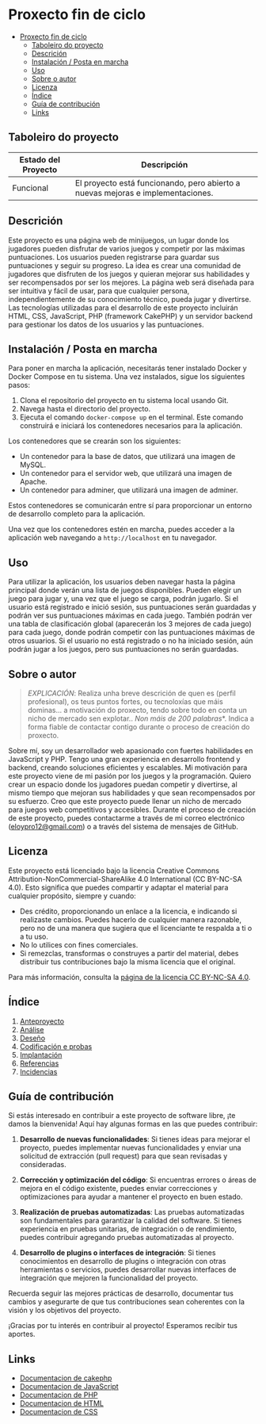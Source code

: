 # Proxecto fin de ciclo

- [Proxecto fin de ciclo](#proxecto-fin-de-ciclo)
  - [Taboleiro do proyecto](#taboleiro-do-proyecto)
  - [Descrición](#descrición)
  - [Instalación / Posta en marcha](#instalación--posta-en-marcha)
  - [Uso](#uso)
  - [Sobre o autor](#sobre-o-autor)
  - [Licenza](#licenza)
  - [Índice](#índice)
  - [Guía de contribución](#guía-de-contribución)
  - [Links](#links)

## Taboleiro do proyecto

| Estado del Proyecto | Descripción |
| --- | --- |
| Funcional | El proyecto está funcionando, pero abierto a nuevas mejoras e implementaciones. |

## Descrición

Este proyecto es una página web de minijuegos, un lugar donde los jugadores pueden disfrutar de varios juegos y competir por las máximas puntuaciones. Los usuarios pueden registrarse para guardar sus puntuaciones y seguir su progreso. La idea es crear una comunidad de jugadores que disfruten de los juegos y quieran mejorar sus habilidades y ser recompensados por ser los mejores. La página web será diseñada para ser intuitiva y fácil de usar, para que cualquier persona, independientemente de su conocimiento técnico, pueda jugar y divertirse. Las tecnologías utilizadas para el desarrollo de este proyecto incluirán HTML, CSS, JavaScript, PHP (framework CakePHP) y un servidor backend para gestionar los datos de los usuarios y las puntuaciones.

## Instalación / Posta en marcha

Para poner en marcha la aplicación, necesitarás tener instalado Docker y Docker Compose en tu sistema. Una vez instalados, sigue los siguientes pasos:

1. Clona el repositorio del proyecto en tu sistema local usando Git.
2. Navega hasta el directorio del proyecto.
3. Ejecuta el comando `docker-compose up` en el terminal. Este comando construirá e iniciará los contenedores necesarios para la aplicación.

Los contenedores que se crearán son los siguientes:

- Un contenedor para la base de datos, que utilizará una imagen de MySQL.
- Un contenedor para el servidor web, que utilizará una imagen de Apache.
- Un contenedor para adminer, que utilizará una imagen de adminer.

Estos contenedores se comunicarán entre sí para proporcionar un entorno de desarrollo completo para la aplicación.

Una vez que los contenedores estén en marcha, puedes acceder a la aplicación web navegando a `http://localhost` en tu navegador.

## Uso

Para utilizar la aplicación, los usuarios deben navegar hasta la página principal donde verán una lista de juegos disponibles. Pueden elegir un juego para jugar y, una vez que el juego se carga, podrán jugarlo. Si el usuario está registrado e inició sesión, sus puntuaciones serán guardadas y podrán ver sus puntuaciones máximas en cada juego. También podrán ver una tabla de clasificación global (aparecerán los 3 mejores de cada juego) para cada juego, donde podrán competir con las puntuaciones máximas de otros usuarios. Si el usuario no está registrado o no ha iniciado sesión, aún podrán jugar a los juegos, pero sus puntuaciones no serán guardadas.

## Sobre o autor

> *EXPLICACIÓN*: Realiza unha breve descrición de quen es (perfil profesional), os teus puntos fortes, ou tecnoloxías que máis dominas... a motivación do proxecto, tendo sobre todo en conta un nicho de mercado sen explotar.. *Non máis de 200 palabras**. Indica a forma fiable de contactar contigo durante o proceso de creación do proxecto.

Sobre mí, soy un desarrollador web apasionado con fuertes habilidades en JavaScript y PHP. Tengo una gran experiencia en desarrollo frontend y backend, creando soluciones eficientes y escalables. Mi motivación para este proyecto viene de mi pasión por los juegos y la programación. Quiero crear un espacio donde los jugadores puedan competir y divertirse, al mismo tiempo que mejoran sus habilidades y que sean recompensados por su esfuerzo. Creo que este proyecto puede llenar un nicho de mercado para juegos web competitivos y accesibles. Durante el proceso de creación de este proyecto, puedes contactarme a través de mi correo electrónico (eloypro12@gmail.com) o a través del sistema de mensajes de GitHub.
## Licenza

Este proyecto está licenciado bajo la licencia Creative Commons Attribution-NonCommercial-ShareAlike 4.0 International (CC BY-NC-SA 4.0). Esto significa que puedes compartir y adaptar el material para cualquier propósito, siempre y cuando:

- Des crédito, proporcionando un enlace a la licencia, e indicando si realizaste cambios. Puedes hacerlo de cualquier manera razonable, pero no de una manera que sugiera que el licenciante te respalda a ti o a tu uso.
- No lo utilices con fines comerciales.
- Si remezclas, transformas o construyes a partir del material, debes distribuir tus contribuciones bajo la misma licencia que el original.

Para más información, consulta la [página de la licencia CC BY-NC-SA 4.0](https://creativecommons.org/licenses/by-nc-sa/4.0/deed.es).

## Índice

1. [Anteproyecto](doc/templates/1_Anteproxecto.md)
2. [Análise](doc/templates/2_Analise.md)
3. [Deseño](doc/templates/3_Deseño.md)
4. [Codificación e probas](doc/templates/4_Codificacion_e_probas.md)
5. [Implantación](doc/templates/5_Implantación.md)
6. [Referencias](doc/templates/6_Referencias.md)
7. [Incidencias](doc/templates/7_Incidencias.md)

## Guía de contribución

Si estás interesado en contribuir a este proyecto de software libre, ¡te damos la bienvenida! Aquí hay algunas formas en las que puedes contribuir:

1. **Desarrollo de nuevas funcionalidades**: Si tienes ideas para mejorar el proyecto, puedes implementar nuevas funcionalidades y enviar una solicitud de extracción (pull request) para que sean revisadas y consideradas.

2. **Corrección y optimización del código**: Si encuentras errores o áreas de mejora en el código existente, puedes enviar correcciones y optimizaciones para ayudar a mantener el proyecto en buen estado.

3. **Realización de pruebas automatizadas**: Las pruebas automatizadas son fundamentales para garantizar la calidad del software. Si tienes experiencia en pruebas unitarias, de integración o de rendimiento, puedes contribuir agregando pruebas automatizadas al proyecto.

4. **Desarrollo de plugins o interfaces de integración**: Si tienes conocimientos en desarrollo de plugins o integración con otras herramientas o servicios, puedes desarrollar nuevas interfaces de integración que mejoren la funcionalidad del proyecto.

Recuerda seguir las mejores prácticas de desarrollo, documentar tus cambios y asegurarte de que tus contribuciones sean coherentes con la visión y los objetivos del proyecto.

¡Gracias por tu interés en contribuir al proyecto! Esperamos recibir tus aportes.


## Links

- [Documentacion de cakephp](https://cakephp.org/)
- [Documentacion de JavaScript](https://developer.mozilla.org/es/docs/Web/JavaScript)
- [Documentacion de PHP](https://www.php.net/manual/es/index.php)
- [Documentacion de HTML](https://developer.mozilla.org/es/docs/Web/HTML)
- [Documentacion de CSS](https://developer.mozilla.org/es/docs/Web/CSS)
